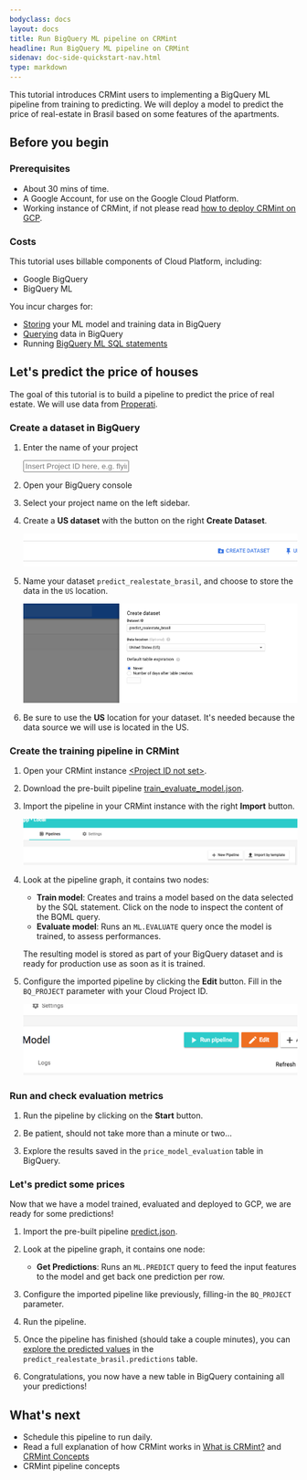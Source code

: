```yaml
---
bodyclass: docs
layout: docs
title: Run BigQuery ML pipeline on CRMint
headline: Run BigQuery ML pipeline on CRMint
sidenav: doc-side-quickstart-nav.html
type: markdown
---
```

<p class="lead">This tutorial introduces CRMint users to implementing a BigQuery ML pipeline from training to predicting. We will deploy a model to predict the price of real-estate in Brasil based on some features of the apartments.</p>

<div id="toc"></div>

## Before you begin

### Prerequisites

*   About 30 mins of time.
*   A Google Account, for use on the Google Cloud Platform.
*   Working instance of CRMint, if not please read [how to deploy CRMint on GCP](index.html).

### Costs

This tutorial uses billable components of Cloud Platform, including:

* Google BigQuery
* BigQuery ML

You incur charges for:

* [Storing](https://cloud.google.com/bigquery/pricing#active_storage) your ML model and training data in BigQuery
* [Querying](https://cloud.google.com/bigquery/pricing#on_demand_pricing) data in BigQuery
* Running [BigQuery ML SQL statements](https://cloud.google.com/bigquery/pricing#bqml)

## Let's predict the price of houses

The goal of this tutorial is to build a pipeline to predict the price of real estate. We will use data from [Properati](http://properati.com).

### Create a dataset in BigQuery

1.  Enter the name of your project

    <input id="project-id" placeholder="Insert Project ID here, e.g. flying-tiger-112301" data-target-id="gcp-console">

1.  Open your <a id="gcp-console" data-href="https://console.cloud.google.com/bigquery?project=placeholder" target="_blank">BigQuery console</a>

1.  Select your project name on the left sidebar.

1.  Create a **US dataset** with the button on the right **Create Dataset**.

    ![Create Dataset button](../../img/gcp-bq-createdataset-button.png)

1.  Name your dataset `predict_realestate_brasil`, and choose to store the data in the `US` location.

    ![Dataset configuration](../../img/gcp-bq-createdataset-conf.png)

1.  Be sure to use the **US** location for your dataset. It's needed because the data source we will use is located in the US.

### Create the training pipeline in CRMint

1.  Open your CRMint instance <a href="https://xxxxxx.appspot.com" id="crm-launch" target="_blank">&lt;Project ID not set&gt;</a>.

1.  Download the pre-built pipeline <a href="https://storage.googleapis.com/crmint-public/templates/pipelines/bqml/train_evaluate_model.json" download target="_blank">train_evaluate_model.json</a>.

1.  Import the pipeline in your CRMint instance with the right **Import** button.

    ![CRMint import button](../../img/crmint-ui-import-button.png)

1.  Look at the pipeline graph, it contains two nodes:

    * **Train model**: Creates and trains a model based on the data selected by the SQL statement. Click on the node to inspect the content of the BQML query.
    * **Evaluate model**: Runs an `ML.EVALUATE` query once the model is trained, to assess performances.

    The resulting model is stored as part of your BigQuery dataset and is ready for production use as soon as it is trained.

1.  Configure the imported pipeline by clicking the **Edit** button. Fill in the `BQ_PROJECT` parameter with your Cloud Project ID.

    ![CRMint edit button](../../img/crmint-ui-edit-button.png)

### Run and check evaluation metrics

1.  Run the pipeline by clicking on the **Start** button.

1.  Be patient, should not take more than a minute or two&hellip;

1.  Explore the results saved in the `price_model_evaluation` table in BigQuery.

### Let's predict some prices

Now that we have a model trained, evaluated and deployed to GCP, we are ready for some predictions!

1.  Import the pre-built pipeline <a href="https://storage.googleapis.com/crmint-public/templates/pipelines/bqml/predict.json" download target="_blank">predict.json</a>.

1.  Look at the pipeline graph, it contains one node:

    * **Get Predictions**: Runs an `ML.PREDICT` query to feed the input features to the model and get back one prediction per row.

1.  Configure the imported pipeline like previously, filling-in the `BQ_PROJECT` parameter.

1.  Run the pipeline.

1.  Once the pipeline has finished (should take a couple minutes), you can [explore the predicted values](https://console.cloud.google.com/bigquery?d=predictions) in the `predict_realestate_brasil.predictions` table.

1.  Congratulations, you now have a new table in BigQuery containing all your predictions!

## What's next

- Schedule this pipeline to run daily.
- Read a full explanation of how CRMint works in [What is CRMint?](../guides/)
  and [CRMint Concepts](../guides/concepts.html)
- CRMint pipeline concepts
